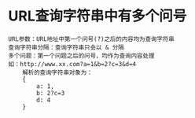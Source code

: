 # URL查询字符串中有多个问号
    URL参数：URL地址中第一个问号(?)之后的内容均为查询字符串
    查询字符串分隔：查询字符串只会以 & 分隔
    多个问题：第一个问题之后的问号，均作为查询内容处理
    如：http://www.xx.com?a=1&b=2?c=3&d=4
        解析的查询字符串对象为：
        {
            a: 1,
            b: 2?c=3
            d: 4
        }
    
